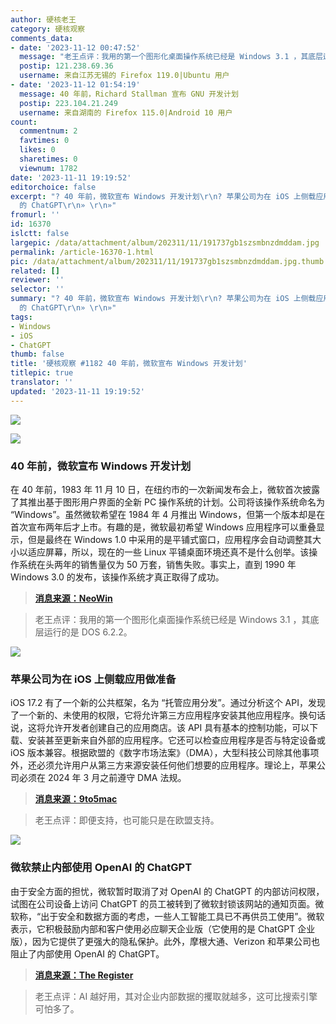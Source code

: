 ```yaml
---
author: 硬核老王
category: 硬核观察
comments_data:
- date: '2023-11-12 00:47:52'
  message: "老王点评：我用的第一个图形化桌面操作系统已经是 Windows 3.1 ，其底层运行的是 DOS 6.2.2。<br />\r\n<br />\r\n+1"
  postip: 121.238.69.36
  username: 来自江苏无锡的 Firefox 119.0|Ubuntu 用户
- date: '2023-11-12 01:54:19'
  message: 40 年前，Richard Stallman 宣布 GNU 开发计划
  postip: 223.104.21.249
  username: 来自湖南的 Firefox 115.0|Android 10 用户
count:
  commentnum: 2
  favtimes: 0
  likes: 0
  sharetimes: 0
  viewnum: 1782
date: '2023-11-11 19:19:52'
editorchoice: false
excerpt: "? 40 年前，微软宣布 Windows 开发计划\r\n? 苹果公司为在 iOS 上侧载应用做准备\r\n? 微软禁止内部使用 OpenAI
  的 ChatGPT\r\n» \r\n»"
fromurl: ''
id: 16370
islctt: false
largepic: /data/attachment/album/202311/11/191737gb1szsmbnzdmddam.jpg
permalink: /article-16370-1.html
pic: /data/attachment/album/202311/11/191737gb1szsmbnzdmddam.jpg.thumb.jpg
related: []
reviewer: ''
selector: ''
summary: "? 40 年前，微软宣布 Windows 开发计划\r\n? 苹果公司为在 iOS 上侧载应用做准备\r\n? 微软禁止内部使用 OpenAI
  的 ChatGPT\r\n» \r\n»"
tags:
- Windows
- iOS
- ChatGPT
thumb: false
title: '硬核观察 #1182 40 年前，微软宣布 Windows 开发计划'
titlepic: true
translator: ''
updated: '2023-11-11 19:19:52'
---
```


![](/data/attachment/album/202311/11/191737gb1szsmbnzdmddam.jpg)


![](/data/attachment/album/202311/11/191839dyjqstegzgrag7qx.png)


### 40 年前，微软宣布 Windows 开发计划


在 40 年前，1983 年 11 月 10 日，在纽约市的一次新闻发布会上，微软首次披露了其推出基于图形用户界面的全新 PC 操作系统的计划。公司将该操作系统命名为 “Windows”。虽然微软希望在 1984 年 4 月推出 Windows，但第一个版本却是在首次宣布两年后才上市。有趣的是，微软最初希望 Windows 应用程序可以重叠显示，但是最终在 Windows 1.0 中采用的是平铺式窗口，应用程序会自动调整其大小以适应屏幕，所以，现在的一些 Linux 平铺桌面环境还真不是什么创举。该操作系统在头两年的销售量仅为 50 万套，销售失败。事实上，直到 1990 年 Windows 3.0 的发布，该操作系统才真正取得了成功。



> 
> **[消息来源：NeoWin](https://www.neowin.net/news/a-quick-look-back-at-the-official-announcement-of-microsoft-windows-10-40-years-ago-today/)**
> 
> 
> 



> 
> 老王点评：我用的第一个图形化桌面操作系统已经是 Windows 3.1 ，其底层运行的是 DOS 6.2.2。
> 
> 
> 


![](/data/attachment/album/202311/11/191914wn888sb41khu8bqq.png)


### 苹果公司为在 iOS 上侧载应用做准备


iOS 17.2 有了一个新的公共框架，名为 “托管应用分发”。通过分析这个 API，发现了一个新的、未使用的权限，它将允许第三方应用程序安装其他应用程序。换句话说，这将允许开发者创建自己的应用商店。该 API 具有基本的控制功能，可以下载、安装甚至更新来自外部的应用程序。它还可以检查应用程序是否与特定设备或 iOS 版本兼容。根据欧盟的《数字市场法案》（DMA），大型科技公司除其他事项外，还必须允许用户从第三方来源安装任何他们想要的应用程序。理论上，苹果公司必须在 2024 年 3 月之前遵守 DMA 法规。



> 
> **[消息来源：9to5mac](https://9to5mac.com/2023/11/10/ios-17-2-sideload-apps/)**
> 
> 
> 



> 
> 老王点评：即便支持，也可能只是在欧盟支持。
> 
> 
> 


![](/data/attachment/album/202311/11/191932usc7s9a7omosdqq7.png)


### 微软禁止内部使用 OpenAI 的 ChatGPT


由于安全方面的担忧，微软暂时取消了对 OpenAI 的 ChatGPT 的内部访问权限，试图在公司设备上访问 ChatGPT 的员工被转到了微软封锁该网站的通知页面。微软称，“出于安全和数据方面的考虑，一些人工智能工具已不再供员工使用”。微软表示，它积极鼓励内部和客户使用必应聊天企业版（它使用的是 ChatGPT 企业版），因为它提供了更强大的隐私保护。此外，摩根大通、Verizon 和苹果公司也阻止了内部使用 OpenAI 的 ChatGPT。



> 
> **[消息来源：The Register](https://www.theregister.com/2023/11/10/microsoft_blocks_chatgpt/)**
> 
> 
> 



> 
> 老王点评：AI 越好用，其对企业内部数据的攫取就越多，这可比搜索引擎可怕多了。
> 
> 
>